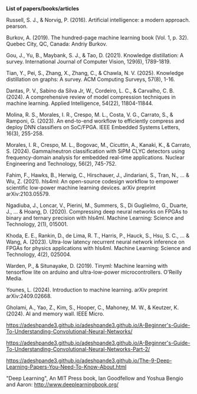 

**List of papers/books/articles**

Russell, S. J., & Norvig, P. (2016). Artificial intelligence: a modern approach. pearson.

Burkov, A. (2019). The hundred-page machine learning book (Vol. 1, p. 32). Quebec City, QC, Canada: Andriy Burkov.

Gou, J., Yu, B., Maybank, S. J., & Tao, D. (2021). Knowledge distillation: A survey. International Journal of Computer Vision, 129(6), 1789-1819.

Tian, Y., Pei, S., Zhang, X., Zhang, C., & Chawla, N. V. (2025). Knowledge distillation on graphs: A survey. ACM Computing Surveys, 57(8), 1-16.

Dantas, P. V., Sabino da Silva Jr, W., Cordeiro, L. C., & Carvalho, C. B. (2024). A comprehensive review of model compression techniques in machine learning. Applied Intelligence, 54(22), 11804-11844.

Molina, R. S., Morales, I. R., Crespo, M. L., Costa, V. G., Carrato, S., & Ramponi, G. (2023). An end-to-end workflow to efficiently compress and deploy DNN classifiers on SoC/FPGA. IEEE Embedded Systems Letters, 16(3), 255-258.

Morales, I. R., Crespo, M. L., Bogovac, M., Cicuttin, A., Kanaki, K., & Carrato, S. (2024). Gamma/neutron classification with SiPM CLYC detectors using frequency-domain analysis for embedded real-time applications. Nuclear Engineering and Technology, 56(2), 745-752.

Fahim, F., Hawks, B., Herwig, C., Hirschauer, J., Jindariani, S., Tran, N., ... & Wu, Z. (2021). hls4ml: An open-source codesign workflow to empower scientific low-power machine learning devices. arXiv preprint arXiv:2103.05579.

Ngadiuba, J., Loncar, V., Pierini, M., Summers, S., Di Guglielmo, G., Duarte, J., ... & Hoang, D. (2020). Compressing deep neural networks on FPGAs to binary and ternary precision with hls4ml. Machine Learning: Science and Technology, 2(1), 015001.

Khoda, E. E., Rankin, D., de Lima, R. T., Harris, P., Hauck, S., Hsu, S. C., ... & Wang, A. (2023). Ultra-low latency recurrent neural network inference on FPGAs for physics applications with hls4ml. Machine Learning: Science and Technology, 4(2), 025004.

Warden, P., & Situnayake, D. (2019). Tinyml: Machine learning with tensorflow lite on arduino and ultra-low-power microcontrollers. O'Reilly Media.

Younes, L. (2024). Introduction to machine learning. arXiv preprint arXiv:2409.02668.

Gholami, A., Yao, Z., Kim, S., Hooper, C., Mahoney, M. W., & Keutzer, K. (2024). AI and memory wall. IEEE Micro.

https://adeshpande3.github.io/adeshpande3.github.io/A-Beginner's-Guide-To-Understanding-Convolutional-Neural-Networks/


https://adeshpande3.github.io/adeshpande3.github.io/A-Beginner's-Guide-To-Understanding-Convolutional-Neural-Networks-Part-2/

https://adeshpande3.github.io/adeshpande3.github.io/The-9-Deep-Learning-Papers-You-Need-To-Know-About.html


"Deep Learning", An MIT Press book, Ian Goodfellow and Yoshua Bengio and Aaron: http://www.deeplearningbook.org/
